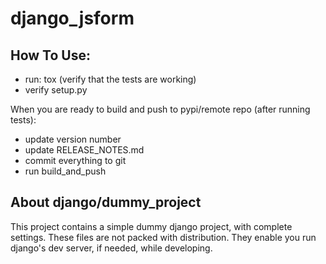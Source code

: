 # django_jsform

## How To Use:
- run: tox (verify that the tests are working)
- verify setup.py

When you are ready to build and push to pypi/remote repo (after running tests):
- update version number
- update RELEASE_NOTES.md
- commit everything to git
- run build_and_push

## About django/dummy_project

This project contains a simple dummy django project, with complete settings. These files are not packed with distribution. They enable you run django's dev server, if needed, while developing.
